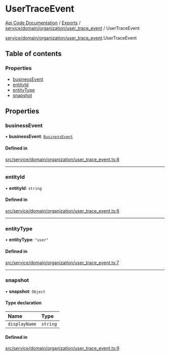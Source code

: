 # UserTraceEvent
 
[Api Code Documentation](../README.md) / [Exports](../modules.md) / [service/domain/organization/user\_trace\_event](../modules/service_domain_organization_user_trace_event.md) / UserTraceEvent

[service/domain/organization/user\_trace\_event](../modules/service_domain_organization_user_trace_event.md).UserTraceEvent

## Table of contents

### Properties

- [businessEvent](service_domain_organization_user_trace_event.UserTraceEvent.md#businessevent)
- [entityId](service_domain_organization_user_trace_event.UserTraceEvent.md#entityid)
- [entityType](service_domain_organization_user_trace_event.UserTraceEvent.md#entitytype)
- [snapshot](service_domain_organization_user_trace_event.UserTraceEvent.md#snapshot)

## Properties

### businessEvent

• **businessEvent**: [`BusinessEvent`](../modules/service_domain_business_event.md#businessevent)

#### Defined in

[src/service/domain/organization/user_trace_event.ts:8](https://github.com/openkfw/TruBudget/blob/d07ad94/api/src/service/domain/organization/user_trace_event.ts#L8)

___

### entityId

• **entityId**: `string`

#### Defined in

[src/service/domain/organization/user_trace_event.ts:6](https://github.com/openkfw/TruBudget/blob/d07ad94/api/src/service/domain/organization/user_trace_event.ts#L6)

___

### entityType

• **entityType**: ``"user"``

#### Defined in

[src/service/domain/organization/user_trace_event.ts:7](https://github.com/openkfw/TruBudget/blob/d07ad94/api/src/service/domain/organization/user_trace_event.ts#L7)

___

### snapshot

• **snapshot**: `Object`

#### Type declaration

| Name | Type |
| :------ | :------ |
| `displayName` | `string` |

#### Defined in

[src/service/domain/organization/user_trace_event.ts:9](https://github.com/openkfw/TruBudget/blob/d07ad94/api/src/service/domain/organization/user_trace_event.ts#L9)
